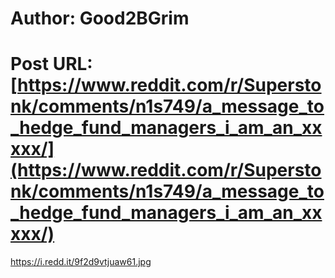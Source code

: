 # Author: Good2BGrim
# Post URL: [https://www.reddit.com/r/Superstonk/comments/n1s749/a_message_to_hedge_fund_managers_i_am_an_xxxxx/](https://www.reddit.com/r/Superstonk/comments/n1s749/a_message_to_hedge_fund_managers_i_am_an_xxxxx/)


https://i.redd.it/9f2d9vtjuaw61.jpg